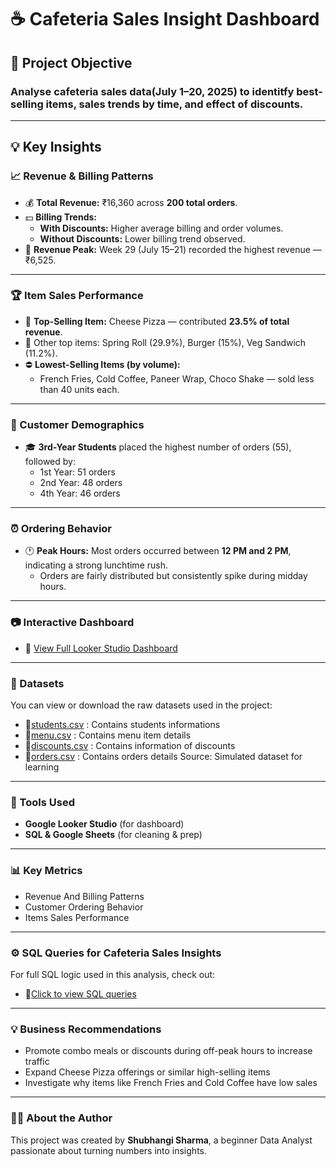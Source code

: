 # ☕ Cafeteria Sales Insight Dashboard
## 📌 Project Objective 
### Analyse cafeteria sales data(July 1–20, 2025) to identitfy best-selling items, sales trends by time, and effect of discounts.
---
## 💡 Key Insights
### 📈 Revenue & Billing Patterns
- 💰 **Total Revenue:** ₹16,360 across **200 total orders**.
- 💵 **Billing Trends:**
  - **With Discounts:** Higher average billing and order volumes.
  - **Without Discounts:** Lower billing trend observed.
- 📆 **Revenue Peak:** Week 29 (July 15–21) recorded the highest revenue — ₹6,525.
---
### 🏆 Item Sales Performance
- 👑 **Top-Selling Item:** Cheese Pizza — contributed **23.5% of total revenue**.
- 🌟 Other top items: Spring Roll (29.9%), Burger (15%), Veg Sandwich (11.2%).
- ⛔ **Lowest-Selling Items (by volume):**
  - French Fries, Cold Coffee, Paneer Wrap, Choco Shake — sold less than 40 units each.
---
### 👥 Customer Demographics
- 🎓 **3rd-Year Students** placed the highest number of orders (55), followed by:
  - 1st Year: 51 orders
  - 2nd Year: 48 orders
  - 4th Year: 46 orders
---
### ⏰ Ordering Behavior
- 🕐 **Peak Hours:** Most orders occurred between **12 PM and 2 PM**, indicating a strong lunchtime rush.
  - Orders are fairly distributed but consistently spike during midday hours.
--- 
### 📷 Interactive Dashboard
- 🔗 [View Full Looker Studio Dashboard](https://lookerstudio.google.com/embed/reporting/0295b4ec-48ba-44de-84d2-c556c7fd0c43/page/tEnnC)
 ---
### 📂 Datasets
You can view or download the raw datasets used in the project:
- 📄[students.csv](./students.csv) : Contains students informations
- 📄[menu.csv](./menu.csv) : Contains menu item details
- 📄[discounts.csv](./discounts.csv) : Contains information of discounts
- 📄[orders.csv](./orders.csv) : Contains orders details
Source: Simulated dataset for learning
---
### 🔧 Tools Used
- **Google Looker Studio** (for dashboard)
- **SQL & Google Sheets** (for cleaning & prep)
---
### 📊 Key Metrics
- Revenue And Billing Patterns
- Customer Ordering Behavior
- Items Sales Performance
---
### ⚙️ SQL Queries for Cafeteria Sales Insights
For full SQL logic used in this analysis, check out:
- 📄[Click to view SQL queries](./sql_queries.md)
---
### 💡 Business Recommendations
- Promote combo meals or discounts during off-peak hours to increase traffic
- Expand Cheese Pizza offerings or similar high-selling items
- Investigate why items like French Fries and Cold Coffee have low sales
---
### 🙋‍♀️ About the Author
This project was created by **Shubhangi Sharma**, a beginner Data Analyst passionate about turning numbers into insights.


